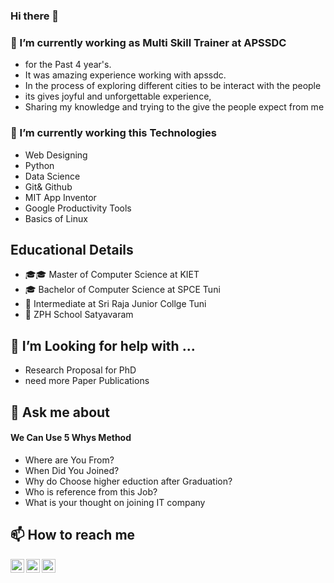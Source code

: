 ### Hi there 👋

### 🔭 I’m currently working as Multi Skill Trainer at APSSDC
- for the Past 4 year's.
- It was amazing experience working with apssdc. 
- In the process of exploring different cities to be interact with the people 
- its gives joyful and unforgettable experience, 
- Sharing my knowledge and trying to the give the people expect from me

### 🌱 I’m currently working this Technologies
-  Web Designing
- Python 
- Data Science
- Git& Github
- MIT App Inventor
- Google Productivity Tools
- Basics of Linux 
##  Educational Details 
- 🎓🎓  Master of Computer Science at KIET<br>
- 🎓 Bachelor of Computer Science at SPCE Tuni<br>
- 🏫 Intermediate at Sri Raja Junior Collge Tuni <br>
- 🏫 ZPH School Satyavaram <br>

## 🤔 I’m Looking for help with ...
- Research Proposal for PhD
- need more Paper Publications

## 💬 Ask me about
#### We Can Use 5 Whys Method
- Where are You From?
- When Did You Joined?
- Why do Choose higher eduction after Graduation?
- Who is reference from this Job?
- What is your thought on joining IT company

##  📫 How to reach me
<a href="https://www.linkedin.com/in/swamykankipati/"><img align="left" alt="SwamyKankipati's LinkdeIN" width="22px" src="https://cdn.jsdelivr.net/npm/simple-icons@v3/icons/linkedin.svg" /></a><a href="https://www.facebook.com/swamykankipati.k"><img align="left" alt="SwamyKankipati's Facebook" width="22px" src="https://cdn.jsdelivr.net/npm/simple-icons@v3/icons/facebook.svg" /></a> <a href="https://github.com/swamykankipati/"><img align="left" alt="SwamyKankipati' Github" width="22px" src="https://cdn.jsdelivr.net/npm/simple-icons@v3/icons/github.svg" /></a>
